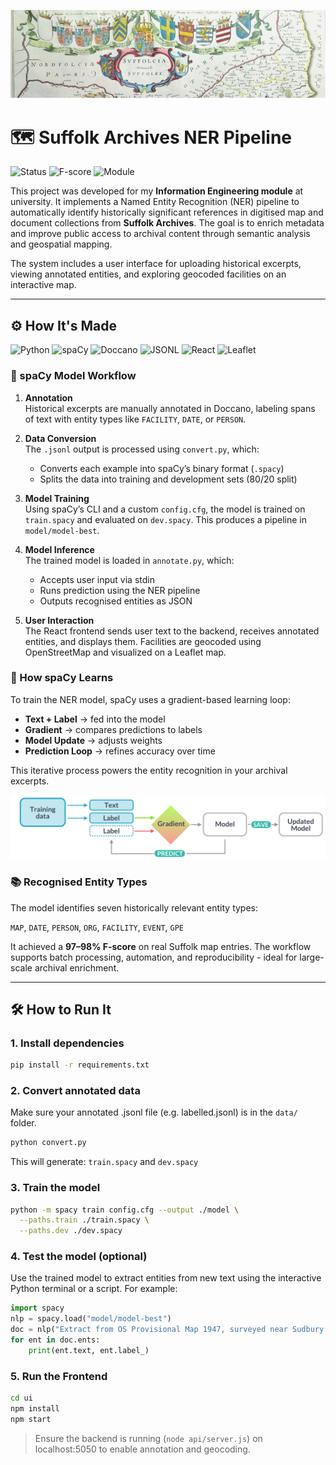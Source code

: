 ![Suffolk Archives Banner](./assets/banner.png)

# 🗺️ Suffolk Archives NER Pipeline

![Status](https://img.shields.io/badge/Status-In_Progress-yellow)
![F-score](https://img.shields.io/badge/F--score-97%25-success)
![Module](https://img.shields.io/badge/Module-Information_Engineering-purple)

This project was developed for my **Information Engineering module** at university. It implements a Named Entity Recognition (NER) pipeline to automatically identify historically significant references in digitised map and document collections from **Suffolk Archives**. The goal is to enrich metadata and improve public access to archival content through semantic analysis and geospatial mapping.

The system includes a user interface for uploading historical excerpts, viewing annotated entities, and exploring geocoded facilities on an interactive map.

---

## ⚙ How It's Made

![Python](https://img.shields.io/badge/Python-3.10-blue?logo=python)
![spaCy](https://img.shields.io/badge/spaCy-NLP-green?logo=spacy)
![Doccano](https://img.shields.io/badge/Doccano-Annotation-orange?logo=data:image/svg+xml;base64,...)
![JSONL](https://img.shields.io/badge/Data-JSONL-lightgrey)
![React](https://img.shields.io/badge/React-Frontend-blue?logo=react)
![Leaflet](https://img.shields.io/badge/Leaflet-Map-green?logo=leaflet)

### 🧠 spaCy Model Workflow

1. **Annotation**  
   Historical excerpts are manually annotated in Doccano, labeling spans of text with entity types like `FACILITY`, `DATE`, or `PERSON`.

2. **Data Conversion**  
   The `.jsonl` output is processed using `convert.py`, which:

   - Converts each example into spaCy’s binary format (`.spacy`)
   - Splits the data into training and development sets (80/20 split)

3. **Model Training**  
   Using spaCy’s CLI and a custom `config.cfg`, the model is trained on `train.spacy` and evaluated on `dev.spacy`. This produces a pipeline in `model/model-best`.

4. **Model Inference**  
   The trained model is loaded in `annotate.py`, which:

   - Accepts user input via stdin
   - Runs prediction using the NER pipeline
   - Outputs recognised entities as JSON

5. **User Interaction**  
   The React frontend sends user text to the backend, receives annotated entities, and displays them. Facilities are geocoded using OpenStreetMap and visualized on a Leaflet map.

### 🔁 How spaCy Learns

To train the NER model, spaCy uses a gradient-based learning loop:

- **Text + Label** → fed into the model
- **Gradient** → compares predictions to labels
- **Model Update** → adjusts weights
- **Prediction Loop** → refines accuracy over time

This iterative process powers the entity recognition in your archival excerpts.

![NER Training Diagram](./assets/ner_training_diagram.svg)

### 📚 Recognised Entity Types

The model identifies seven historically relevant entity types:

`MAP`, `DATE`, `PERSON`, `ORG`, `FACILITY`, `EVENT`, `GPE`

It achieved a **97–98% F-score** on real Suffolk map entries. The workflow supports batch processing, automation, and reproducibility - ideal for large-scale archival enrichment.

---

## 🛠️ How to Run It

### 1. Install dependencies

```bash
pip install -r requirements.txt
```

### 2️. Convert annotated data

Make sure your annotated .jsonl file (e.g. labelled.jsonl) is in the `data/` folder.

```bash
python convert.py
```

This will generate:
`train.spacy` and `dev.spacy`

### 3️. Train the model

```bash
python -m spacy train config.cfg --output ./model \
  --paths.train ./train.spacy \
  --paths.dev ./dev.spacy
```

### 4. Test the model (optional)

Use the trained model to extract entities from new text using the interactive Python terminal or a script. For example:

```python
import spacy
nlp = spacy.load("model/model-best")
doc = nlp("Extract from OS Provisional Map 1947, surveyed near Sudbury in 1911. Includes landmarks such as River Deben. Referenced in Suffolk Archives dated 13 March 1911. Thomas Elwood documented the cholera outbreak affecting the region.")
for ent in doc.ents:
    print(ent.text, ent.label_)
```

### 5. Run the Frontend

```bash
cd ui
npm install
npm start
```

> Ensure the backend is running (`node api/server.js`) on localhost:5050 to enable annotation and geocoding.
